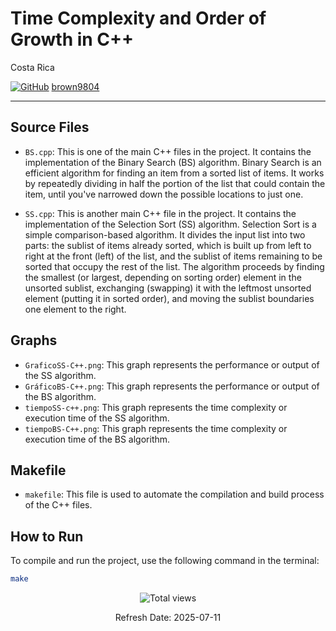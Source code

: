 # Time Complexity and Order of Growth in C++

Costa Rica

[![GitHub](https://img.shields.io/badge/--181717?logo=github&logoColor=ffffff)](https://github.com/)
[brown9804](https://github.com/brown9804)

----------

## Source Files

- `BS.cpp`: This is one of the main C++ files in the project. It contains the implementation of the Binary Search (BS) algorithm. Binary Search is an efficient algorithm for finding an item from a sorted list of items. It works by repeatedly dividing in half the portion of the list that could contain the item, until you've narrowed down the possible locations to just one.

- `SS.cpp`: This is another main C++ file in the project. It contains the implementation of the Selection Sort (SS) algorithm. Selection Sort is a simple comparison-based algorithm. It divides the input list into two parts: the sublist of items already sorted, which is built up from left to right at the front (left) of the list, and the sublist of items remaining to be sorted that occupy the rest of the list. The algorithm proceeds by finding the smallest (or largest, depending on sorting order) element in the unsorted sublist, exchanging (swapping) it with the leftmost unsorted element (putting it in sorted order), and moving the sublist boundaries one element to the right.

## Graphs

- `GraficoSS-C++.png`: This graph represents the performance or output of the SS algorithm.
- `GráficoBS-C++.png`: This graph represents the performance or output of the BS algorithm.
- `tiempoSS-c++.png`: This graph represents the time complexity or execution time of the SS algorithm.
- `tiempoBS-C++.png`: This graph represents the time complexity or execution time of the BS algorithm.

## Makefile

- `makefile`: This file is used to automate the compilation and build process of the C++ files.

## How to Run

To compile and run the project, use the following command in the terminal:

```bash
make
```

<!-- START BADGE -->
<div align="center">
  <img src="https://img.shields.io/badge/Total%20views-1022-limegreen" alt="Total views">
  <p>Refresh Date: 2025-07-11</p>
</div>
<!-- END BADGE -->

